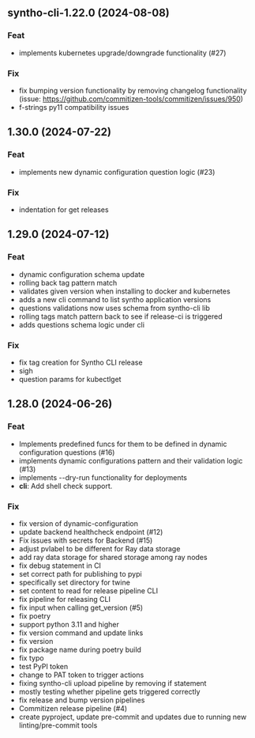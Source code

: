 ## syntho-cli-1.22.0 (2024-08-08)

### Feat

- implements kubernetes upgrade/downgrade functionality (#27)

### Fix

- fix bumping version functionality by removing changelog functionality (issue: https://github.com/commitizen-tools/commitizen/issues/950)
- f-strings py11 compatibility issues

## 1.30.0 (2024-07-22)

### Feat

- implements new dynamic configuration question logic (#23)

### Fix

- indentation for get releases

## 1.29.0 (2024-07-12)

### Feat

- dynamic configuration schema update
- rolling back tag pattern match
- validates given version when installing to docker and kubernetes
- adds a new cli command to list syntho application versions
- questions validations now uses schema from syntho-cli lib
- rolling tags match pattern back to see if release-ci is triggered
- adds questions schema logic under cli

### Fix

- fix tag creation for Syntho CLI release
- sigh
- question params for kubectlget

## 1.28.0 (2024-06-26)

### Feat

- Implements predefined funcs for them to be defined in dynamic configuration questions (#16)
- implements dynamic configurations pattern and their validation logic (#13)
- implements --dry-run functionality for deployments
- **cli**: Add shell check support.

### Fix

- fix version of dynamic-configuration
- update backend healthcheck endpoint (#12)
- Fix issues with secrets for Backend (#15)
- adjust pvlabel to be different for Ray data storage
- add ray data storage for shared storage among ray nodes
- fix debug statement in CI
- set correct path for publishing to pypi
- specifically set directory for twine
- set content to read for release pipeline CLI
- fix pipeline for releasing CLI
- fix input when calling get_version (#5)
- fix poetry
- support python 3.11 and higher
- fix version command and update links
- fix version
- fix package name during poetry build
- fix typo
- test PyPI token
- change to PAT token to trigger actions
- fixing syntho-cli upload pipeline by removing if statement
- mostly testing whether pipeline gets triggered correctly
- fix release and bump version pipelines
- Commitizen release pipeline (#4)
- create pyproject, update pre-commit and updates due to running new linting/pre-commit tools
